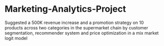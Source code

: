 # Marketing-Analytics-Project
Suggested a 500K revenue increase and a promotion strategy on 10 products across two categories in the supermarket chain by customer segmentation, recommender system and price optimization in a mix market logit model

